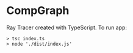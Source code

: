 # CompGraph
Ray Tracer created with TypeScript. 
To run app:
```
> tsc index.ts
> node './dist/index.js'
```
